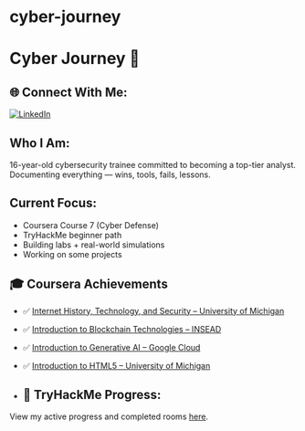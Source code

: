 # cyber-journey
# Cyber Journey 🚀

## 🌐 Connect With Me:

[![LinkedIn](https://img.shields.io/badge/LinkedIn-Connect-blue?logo=linkedin&style=for-the-badge)](https://www.linkedin.com/in/abbass-chour-1637302a5)



## Who I Am:
16-year-old cybersecurity trainee committed to becoming a top-tier analyst. Documenting everything — wins, tools, fails, lessons.

## Current Focus:
- Coursera Course 7 (Cyber Defense)
- TryHackMe beginner path
- Building labs + real-world simulations
- Working on some projects 

## 🎓 Coursera Achievements

- ✅ [Internet History, Technology, and Security – University of Michigan](https://www.coursera.org/account/accomplishments/records/5FJMIGSX4WB0)
- ✅ [Introduction to Blockchain Technologies – INSEAD](https://www.coursera.org/account/accomplishments/records/GLEAX5VD3WHC)
- ✅ [Introduction to Generative AI – Google Cloud](https://www.coursera.org/account/accomplishments/records/FVFT4WUKMUAE)
- ✅ [Introduction to HTML5 – University of Michigan](https://www.coursera.org/account/accomplishments/records/TZW7P5MUW5MS)


- ## 🧠 TryHackMe Progress:
View my active progress and completed rooms [here](https://tryhackme.com/p/ashour4).

